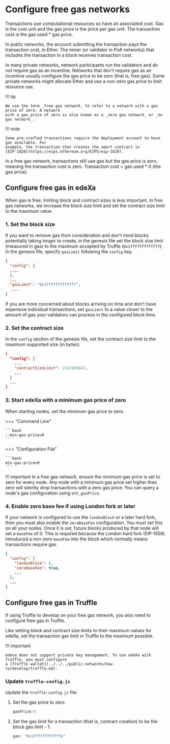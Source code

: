 # Configure free gas networks

Transactions use computational resources so have an associated cost. Gas is the cost unit and the gas price is the price per gas unit. The transaction cost is the gas used \* gas price.

In public networks, the account submitting the transaction pays the transaction cost, in Ether. The miner (or validator in PoA networks) that includes the transaction in a block receives transaction cost.

In many private networks, network participants run the validators and do not require gas as an incentive. Networks that don't require gas as an incentive usually configure the gas price to be zero (that is, free gas). Some private networks might allocate Ether and use a non-zero gas price to limit resource use.

!!! tip

```
We use the term _free gas network_ to refer to a network with a gas price of zero. A network
with a gas price of zero is also known as a _zero gas network_ or _no gas network_.
```

!!! note

```
Some pre-crafted transactions require the deployment account to have gas available. For
example, the transaction that creates the smart contract in
[EIP-1820](https://eips.ethereum.org/EIPS/eip-1820).
```

In a free gas network, transactions still use gas but the gas price is zero, meaning the transaction cost is zero. Transaction cost = gas used \* 0 (the gas price).

## Configure free gas in edeXa

When gas is free, limiting block and contract sizes is less important. In free gas networks, we increase the block size limit and set the contract size limit to the maximum value.

### 1. Set the block size

If you want to remove gas from consideration and don't mind blocks potentially taking longer to create, in the genesis file set the block size limit (measured in gas) to the maximum accepted by Truffle (`0x1fffffffffffff`). In the genesis file, specify `gasLimit` following the `config` key.

```json
{
  "config": {
  ....
  },
  ...
  "gasLimit": "0x1fffffffffffff",
  ....
}
```

If you are more concerned about blocks arriving on time and don't have expensive individual transactions, set `gasLimit` to a value closer to the amount of gas your validators can process in the configured block time.

### 2. Set the contract size

In the `config` section of the genesis file, set the contract size limit to the maximum supported size (in bytes).

```json
(
  "config": {
    ...
    "contractSizeLimit": 2147483647,
    ...
  }
  ...
}
```

### 3. Start edeXa with a minimum gas price of zero

When starting nodes, set the minimum gas price to zero.

\=== "Command Line"

````
```bash
--min-gas-price=0
```
````

\=== "Configuration File"

````
```bash
min-gas-price=0
```
````

!!! important In a free gas network, ensure the minimum gas price is set to zero for every node. Any node with a minimum gas price set higher than zero will silently drop transactions with a zero gas price. You can query a node's gas configuration using `eth_gasPrice`.

### 4. Enable zero base fee if using London fork or later

If your network is configured to use the `londonBlock` or a later hard fork, then you must also enable the `zeroBaseFee` configuration. You must set this on all your nodes. Once it is set, future blocks produced by that node will set a `baseFee` of 0. This is required because the London hard fork (EIP-1559) introduced a non-zero `baseFee` into the block which normally means transactions require gas.

```json
{
  "config": {
    "londonBlock": 0,
    "zeroBaseFee": true,
    ...
  },
  ...
}
```

## Configure free gas in Truffle

If using Truffle to develop on your free gas network, you also need to configure free gas in Truffle.

Like setting block and contract size limits to their maximum values for edeXa, set the transaction gas limit in Truffle to the maximum possible.

!!! important

```
edexa does not support private key management. To use edeXa with Truffle, you must configure
a [Truffle wallet](../../../public-networks/how-to/develop/truffle.md).
```

### Update `truffle-config.js`

Update the `truffle-config.js` file:

1.  Set the gas price to zero.

    ```js
    gasPrice:0
    ```
2.  Set the gas limit for a transaction (that is, contract creation) to be the block gas limit - 1.

    ```js
    gas: "0x1ffffffffffffe"
    ```
